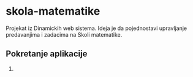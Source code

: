# skola-matematike
Projekat iz Dinamickih web sistema. Ideja je da pojednostavi upravljanje predavanjima i zadacima na Skoli matematike.

## Pokretanje aplikacije
1.
